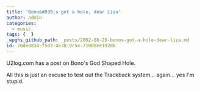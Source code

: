 ```yaml
---
title: 'Bono&#039;s got a hole, dear Liza'
author: admin
categories:
  - music
tags: {  }
_wpghs_github_path: _posts/2002-08-28-bonos-got-a-hole-dear-liza.md
id: 70de8834-f5d3-4538-9c5e-71008ee192d6
---
```

<p>U2log.com has a post on Bono's God Shaped Hole.</p>
<p>All this is just an excuse to test out the Trackback system... again... yes I'm stupid.</p>
